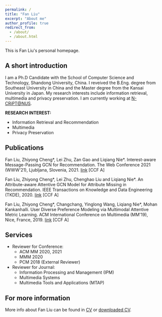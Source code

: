```yaml
---
permalink: /
title: "Fan Liu"
excerpt: "About me"
author_profile: true
redirect_from: 
  - /about/
  - /about.html
---
```


This is Fan Liu's personal homepage.

## A short introduction
I am a Ph.D Candidate with the School of Computer Science and Technology, Shandong University, China. I reveived the B.Eng. degree from Southeast University in China and the Master degree from the Kansai University in Japan. My research interests include information retrieval, multimedia and privacy preservation. I am currently working at [N-CRiPT@NUS](https://ncript.comp.nus.edu.sg/).

<b>RESEARCH INTEREST:</b>
* Information Retrieval and Recommendation
* Multimedia
* Privacy Preservation


## Publications
Fan Liu, Zhiyong Cheng*, Lei Zhu, Zan Gao and Liqiang Nie*. Interest-aware Message-Passing GCN for Recommendation. The Web Conference 2021 (WWW'21), Ljubljana, Slovenia, 2021. [link](https://arxiv.org/pdf/2102.10044.pdf) [CCF A]

Fan Liu, Zhiyong Cheng*, Lei Zhu, Chenghao Liu and Liqiang Nie*. An Attribute-aware Attentive GCN Model for Attribute Missing in Recommendation. IEEE Transactions on Knowledge and Data Engineering (TKDE), 2020. [link](https://ieeexplore.ieee.org/document/9272360) [CCF A]

Fan Liu, Zhiyong Cheng*, Changchang, Yinglong Wang, Liqiang Nie*, Mohan Kankanhalli. User Diverse Preference Modeling via Multimodal Attentive Metric Learning. ACM International Conference on Multimedia (MM'19), Nice, France, 2019. [link](https://arxiv.org/abs/1908.07738) [CCF A]

## Services
* Reviewer for Conference:
  + ACM MM 2020, 2021
  + MMM 2020
  + PCM 2018 (External Reviewer)
* Reviewer for Journal:
  + Information Processing and Management (IPM)
  + Multimedia Systems 
  + Multimedia Tools and Applications (MTAP)



## For more information
More info about Fan Liu can be found in [CV](https://liufancs.github.io/cv/) or [downloaded CV](http://liufancs.github.io/files/CV_liufan_Eng.pdf).
